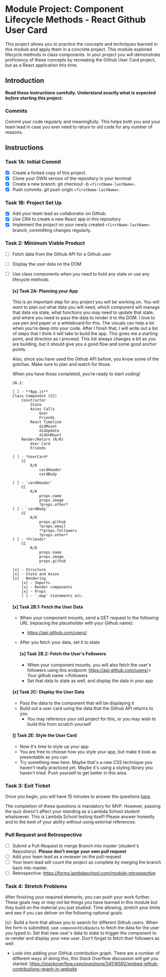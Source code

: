 # Module Project: Component Lifecycle Methods - React Github User Card

This project allows you to practice the concepts and techniques learned in this module and apply them in a concrete project. This module explored lifecycle methods in class components. In your project you will demonstrate proficiency of these concepts by recreating the Github User Card project, but as a React application this time.

## Introduction

**Read these instructions carefully. Understand exactly what is expected _before_ starting this project.**

### Commits

Commit your code regularly and meaningfully. This helps both you and your team lead in case you ever need to return to old code for any number of reasons.

## Instructions

### Task 1A: Initial Commit

- [x] Create a forked copy of this project.
- [x] Clone your OWN version of the repository in your terminal
- [x] Create a new branch: git checkout -b `<firstName-lastName>`.
- [x] Push commits: git push origin `<firstName-lastName>`.

### Task 1B: Project Set Up
- [x] Add your team lead as collaborator on Github.
- [x] Use CRA to create a new React app in this repository
- [x] Implement the project on your newly created `<firstName-lastName>` branch, committing changes regularly.

### Task 2: Minimum Viable Product

- [ ] Fetch data from the Github API for a Github user
- [ ] Display the user data on the DOM
- [ ] Use class components when you need to hold any state or use any lifecycle methods

    #### [x] Task 2A: Planning your App

    This is an important step for any project you will be working on. You will want to plan out what data you will need, which component will manage that data via state, what functions you may need to update that state, and where you need to pass the data to render it to the DOM. I love to use pen and paper or a whiteboard for this. The visuals can help a lot when you're deep into your code. After I finish that, I will write out a list of steps that I think it will take to build the app. This gives me a starting point, and direction as I proceed. This list always changes a bit as you are building, but it should give you a good flow and some good anchor points.

    Also, since you have used the Github API before, you know some of the gotchas. Make sure to plan and watch for those.

    When you have those completed, you're ready to start coding!

      2A.2:

      [ ] - **App.js**
      Class Component (CC)
          Constructor 
              State
              Axios Calls
                  User
                  Friends
              React Timeline
                  didMount
                  didUpdate
                  didUnMount
          Render/Return (R/R)
              User Card
              Friends

      [ ] - *UserCard*
          CC
              R/R
                  cardHeader
                  cardBody

      [ ] - `cardHeader`
          CC
              R/R
                  props.name
                  props.image
                  ?props.other?
      [ ] - `cardBody`
          CC
              R/R
                  props.github
                  *props.email
                  **props.followers
                  ?props.other?
      [ ] - *Friends*
          CC
              R/R
                  props.name
                  props.image
                  props.github

      [x] - Structure
      [x] - State and Axios
      [x] - Rendering 
          [x] - Imports
          [x] - Render components
          [x] - Props
          [ ] - '.map' statements etc.

    #### [x] Task 2B.1: Fetch the User Data

    - When your component mounts, send a GET request to the following URL (replacing the placeholder with your Github name):
      - https://api.github.com/users/<your name>
    - After you fetch your data, set it to state

      #### [x] Task 2B.2: Fetch the User's Followers

      - When your component mounts, you will also fetch the user's followers using this endpoint:
        https://api.github.com/users/< Your github name >/followers
      - Set that data to state as well, and display the data in your app

    #### [x] Task 2C: Display the User Data

    - Pass the data to the component that will be displaying it
    - Build out a user card using the data that the Github API returns to you
      - You may reference your old project for this, or you may wish to build this from scratch yourself


    #### [] Task 2E: Style the User Card

    - Now it's time to style up your app
    - You are free to choose how you style your app, but make it look as presentable as you can
    - Try something new here. Maybe that's a new CSS technique you haven't really practiced yet. Maybe it's using a styling library you haven't tried. Push yourself to get better in this area.


### Task 3: Exit Ticket

Once you begin, you will have 15 minutes to answer the questions [here](https://app.codesignal.com/public-test/z2P39aAiiwdSM7XHu/LLXYAwYAzh6FXK).

The completion of these questions is mandatory for MVP. However, passing the quiz doesn't affect your standing as a Lambda School student whatsoever. This is Lambda School testing itself! Please answer honestly and to the best of your ability without using external references.

### Pull Request and Retrospective

- [ ] Submit a Pull-Request to merge <firstName-lastName> Branch into master (student's Repository). **Please don't merge your own pull request**
- [ ] Add your team lead as a reviewer on the pull-request
- [ ] Your team lead will count the project as complete by merging the branch back into master.
- [ ] Retrospective: https://forms.lambdaschool.com/module-retrospective

### Task 4: Stretch Problems

After finishing your required elements, you can push your work further. These goals may or may not be things you have learned in this module but they build on the material you just studied. Time allowing, stretch your limits and see if you can deliver on the following optional goals:

[x]- Build a form that allows you to search for different Github users. When the form is submitted, use `componentDidUpdate` to fetch the data for the user you typed in. Set that new user's data to state to trigger the component to re-render and display your new user. Don't forget to fetch their followers as well.


  <!-- componentDidUpdate(prevProps, prevState) {
    if(prevState.username !== this.state.username) {
      this.getUser();
    } else {
      return
    }
  } -->

- Look into adding your GitHub contribution graph. There are a number of different ways of doing this, this Stack Overflow discussion will get you started: https://stackoverflow.com/questions/34516592/embed-github-contributions-graph-in-website


